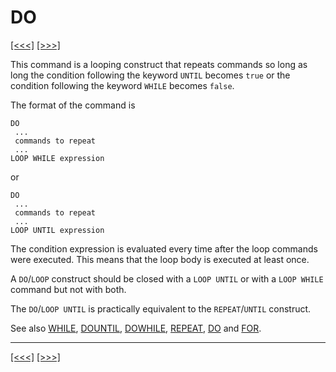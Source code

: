 # DO

[\[\<\<\<\]](ug_25.44.md) [\[\>\>\>\]](ug_25.46.md)

This command is a looping construct that repeats commands so long as
long the condition following the keyword `UNTIL` becomes `true` or the
condition following the keyword `WHILE` becomes `false`.

The format of the command is

    DO
     ...
     commands to repeat
     ...
    LOOP WHILE expression

or

    DO
     ...
     commands to repeat
     ...
    LOOP UNTIL expression

The condition expression is evaluated every time after the loop commands
were executed. This means that the loop body is executed at least once.

A `DO`/`LOOP` construct should be closed with a `LOOP UNTIL` or with a
`LOOP WHILE` command but not with both.

The `DO`/`LOOP UNTIL` is practically equivalent to the `REPEAT`/`UNTIL`
construct.

See also [WHILE](ug_25.210.md), [DOUNTIL](ug.md), [DOWHILE](ug.md),
[REPEAT](ug_25.164.md), [DO](ug_25.45.md) and [FOR](ug_25.68.md).

-----

[\[\<\<\<\]](ug_25.44.md) [\[\>\>\>\]](ug_25.46.md)
